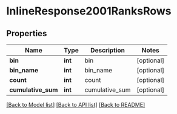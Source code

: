 # InlineResponse2001RanksRows

## Properties
Name | Type | Description | Notes
------------ | ------------- | ------------- | -------------
**bin** | **int** | bin | [optional] 
**bin_name** | **int** | bin_name | [optional] 
**count** | **int** | count | [optional] 
**cumulative_sum** | **int** | cumulative_sum | [optional] 

[[Back to Model list]](../README.md#documentation-for-models) [[Back to API list]](../README.md#documentation-for-api-endpoints) [[Back to README]](../README.md)


